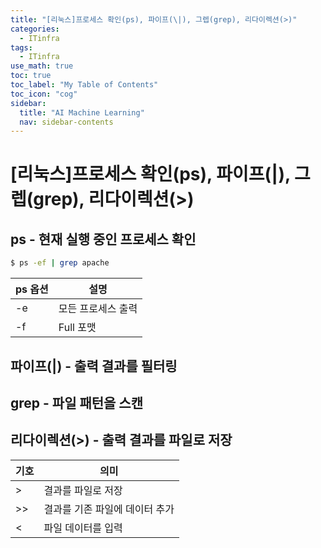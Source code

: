 ```yaml
---
title: "[리눅스]프로세스 확인(ps), 파이프(\|), 그렙(grep), 리다이렉션(>)" 
categories:
  - ITinfra
tags:
  - ITinfra
use_math: true
toc: true
toc_label: "My Table of Contents"
toc_icon: "cog"
sidebar:
  title: "AI Machine Learning"
  nav: sidebar-contents
---
```


# [리눅스]프로세스 확인(ps), 파이프(|), 그렙(grep), 리다이렉션(>)

## ps - 현재 실행 중인 프로세스 확인 

```bash
$ ps -ef | grep apache
```

ps 옵션 | 설명 
--------|------
-e | 모든 프로세스 출력
-f | Full 포맷  

## 파이프(|) - 출력 결과를 필터링

## grep - 파일 패턴을 스캔

## 리다이렉션(>) - 출력 결과를 파일로 저장 


기호 | 의미
-----|-----
\>  | 결과를 파일로 저장
\>> | 결과를 기존 파일에 데이터 추가
\<  | 파일 데이터를 입력  


